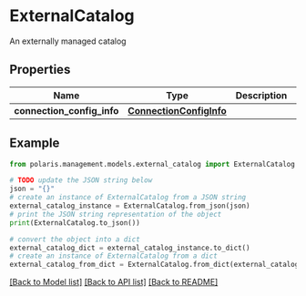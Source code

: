 <!--

 Licensed to the Apache Software Foundation (ASF) under one
 or more contributor license agreements.  See the NOTICE file
 distributed with this work for additional information
 regarding copyright ownership.  The ASF licenses this file
 to you under the Apache License, Version 2.0 (the
 "License"); you may not use this file except in compliance
 with the License.  You may obtain a copy of the License at

   http://www.apache.org/licenses/LICENSE-2.0

 Unless required by applicable law or agreed to in writing,
 software distributed under the License is distributed on an
 "AS IS" BASIS, WITHOUT WARRANTIES OR CONDITIONS OF ANY
 KIND, either express or implied.  See the License for the
 specific language governing permissions and limitations
 under the License.

-->
# ExternalCatalog

An externally managed catalog

## Properties

Name | Type | Description | Notes
------------ | ------------- | ------------- | -------------
**connection_config_info** | [**ConnectionConfigInfo**](ConnectionConfigInfo.md) |  | [optional] 

## Example

```python
from polaris.management.models.external_catalog import ExternalCatalog

# TODO update the JSON string below
json = "{}"
# create an instance of ExternalCatalog from a JSON string
external_catalog_instance = ExternalCatalog.from_json(json)
# print the JSON string representation of the object
print(ExternalCatalog.to_json())

# convert the object into a dict
external_catalog_dict = external_catalog_instance.to_dict()
# create an instance of ExternalCatalog from a dict
external_catalog_from_dict = ExternalCatalog.from_dict(external_catalog_dict)
```
[[Back to Model list]](../README.md#documentation-for-models) [[Back to API list]](../README.md#documentation-for-api-endpoints) [[Back to README]](../README.md)


